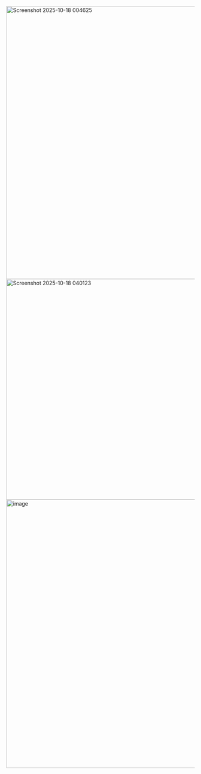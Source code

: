<img width="1291" height="727" alt="Screenshot 2025-10-18 004625" src="https://github.com/user-attachments/assets/09c42ad8-a353-4d91-9405-83afde57e11c" />
<img width="1050" height="588" alt="Screenshot 2025-10-18 040123" src="https://github.com/user-attachments/assets/c8592199-1164-484e-836c-02c264a4710a" />
<img width="1282" height="715" alt="image" src="https://github.com/user-attachments/assets/7b05f4a8-2bb2-471a-b5b7-dfa915dd3590" />


